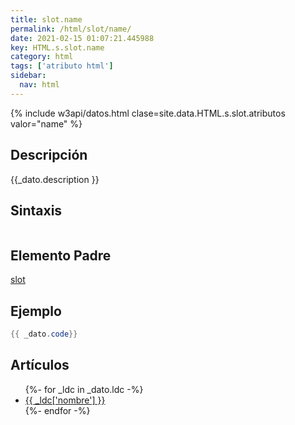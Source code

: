 ```yaml
---
title: slot.name
permalink: /html/slot/name/
date: 2021-02-15 01:07:21.445988
key: HTML.s.slot.name
category: html
tags: ['atributo html']
sidebar: 
  nav: html
---
```


{% include w3api/datos.html clase=site.data.HTML.s.slot.atributos valor="name" %}

## Descripción
{{_dato.description }}

## Sintaxis
~~~html
~~~

## Elemento Padre
[slot](/html/slot/)

## Ejemplo
~~~java
{{ _dato.code}}
~~~

## Artículos
<ul>
{%- for _ldc in _dato.ldc -%}
   <li>
       <a href="{{_ldc['url'] }}">{{ _ldc['nombre'] }}</a>
   </li>
{%- endfor -%}
</ul>
